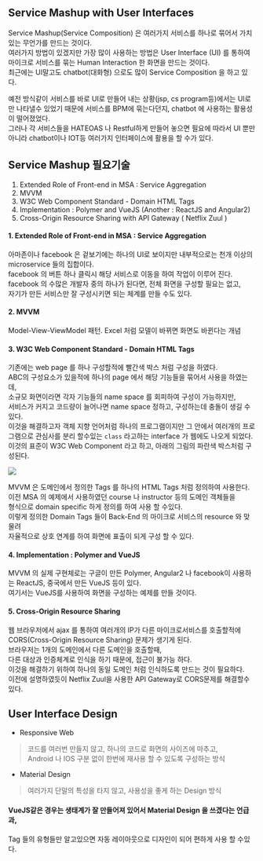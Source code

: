 Service Mashup with User Interfaces
-----
Service Mashup(Service Composition) 은 여러가지 서비스를 하나로 묶어서 가치있는 무언가를 만드는 것이다.   
여러가지 방법이 있겠지만 가장 많이 사용하는 방법은 User Interface (UI) 를 통하여  
마이크로 서비스를 묶는 Human Interaction 한 화면을 만드는 것이다.  
최근에는 UI말고도 chatbot(대화형) 으로도 많이 Service Composition 을 하고 있다.   

예전 방식같이 서비스를 바로 UI로 만들어 내는 상황(jsp, cs program등)에서는 UI로만 나타낼수 있었기 때문에
서비스를 BPM에 묶는다던지, chatbot 에 사용하는 활용성이 떨어졌었다.  
그러나 각 서비스들을 HATEOAS 나 Restful하게 만들어 놓으면 필요에 따라서 UI 뿐만 아니라 
chatbot이나 IOT등 여러가지 인터페이스에 활용을 할 수가 있다.  

Service Mashup 필요기술
------
1. Extended Role of Front-end in MSA : Service Aggregation
1. MVVM
1. W3C Web Component Standard - Domain HTML Tags
1. Implementation : Polymer and VueJS (Another : ReactJS and Angular2)
1. Cross-Origin Resource Sharing with API Gateway ( Netflix Zuul )

#### 1. Extended Role of Front-end in MSA : Service Aggregation
아마존이나 facebook 은 겉보기에는 하나의 UI로 보이지만 
내부적으로는 천개 이상의 microservice 들의 집합이다.  
facebook 의 버튼 하나 클릭시 해당 서비스로 이동을 하여 작업이 이루어 진다.  
facebook 의 수많은 개발자 중의 하나가 된다면, 전체 화면을 구성할 필요는 없고,  
자기가 만든 서비스만 잘 구성시키면 되는 체계를 만들 수도 있다.  

#### 2. MVVM
Model-View-ViewModel 패턴. 
Excel 처럼 모델이 바뀌면 화면도 바뀐다는 개념  

#### 3. W3C Web Component Standard - Domain HTML Tags
기존에는 web page 를 하나 구성할적에 빨간색 박스 처럼 구성을 하였다.  
ABC의 구성요소가 있을적에 하나의 page 에서 해당 기능들을 묶어서 사용을 하였는데,  
소규모 화면이라면 각자 기능들의 name space 를 회피하여 구성이 가능하지만,  
서비스가 커지고 코드량이 늘어나면 name space 정하고, 구성하는데 충돌이 생길 수 있다.  
이것을 해결하고자 객체 지향 언어처럼 하나의 프로그램이지만 그 안에서 여러개의 프로그램으로 
관심사를 분리 할수있는 `class` 라고하는 interface 가 웹에도 나오게 되었다.  
이것의 표준이 W3C Web Component 라고 하고, 아래의 그림의 파란색 박스처럼 구성된다.  
 
![](https://raw.githubusercontent.com/wiki/TheOpenCloudEngine/uEngine-cloud/get-started/images/w3cwebcomponents.png)

MVVM 은 도메인에서 정의한 Tags 를 하나의 HTML Tags 처럼 정의하여 사용한다.  
이전 MSA 의 예제에서 사용하였던 course 나 instructor 등의 도메인 객체들을  
<course> 형식으로 domain specific 하게 정의를 하여 사용 할 수있다.  
이렇게 정의한 Domain Tags 들이 Back-End 의 마이크로 서비스의 resource 와 맞물려  
자율적으로 상호 연계를 하여 화면에 표출이 되게 구성 할 수 있다.  

#### 4. Implementation : Polymer and VueJS
MVVM 의 실제 구현체로는 구글이 만든 Polymer, Angular2 나 
facebook이 사용하는 ReactJS, 중국에서 만든 VueJS 등이 있다.  
여기서는 VueJS를 사용하여 화면을 구성하는 예제를 만들 것이다.  

#### 5. Cross-Origin Resource Sharing
웹 브라우저에서 ajax 를 통하여 여러개의 IP가 다른 마이크로서비스를 호출할적에  
CORS(Cross-Origin Resource Sharing) 문제가 생기게 된다.  
브라우저는 1개의 도메인에서 다른 도메인을 호출할때,   
다른 대상과 인증체계로 인식을 하기 때문에, 접근이 불가능 하다.  
이것을 해결하기 위하여 하나의 동일 도메인 처럼 인식하도록 만드는 것이 필요하다.  
이전에 설명하였듯이 Netflix Zuul을 사용한 API Gateway로 CORS문제를 해결할수있다.  

User Interface Design
------
* Responsive Web
> 코드를 여러번 만들지 않고, 하나의 코드로 화면의 사이즈에 마추고,  
> Android 나 IOS 구분 없이 한번에 재사용 할 수 있도록 구성하는 방식  

* Material Design
> 여러가지 단말의 특성을 타지 않고, 사용성을 좋게 하는 Design 방식

#### VueJS같은 경우는 생태계가 잘 만들어져 있어서 Material Design 을 쓰겠다는 언급과, 
Tag 들의 유형들만 알고있으면 자동 레이아웃으로 디자인이 되어 편하게 사용 할 수있다.  